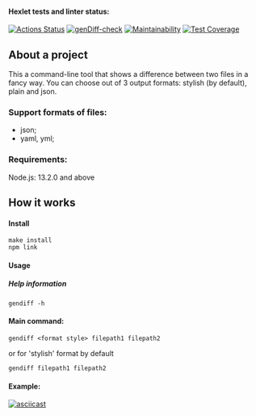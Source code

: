 #### Hexlet tests and linter status:

[![Actions Status](https://github.com/fairwind2k/backend-project-46/workflows/hexlet-check/badge.svg)](https://github.com/fairwind2k/backend-project-46/actions)   [![genDiff-check](https://github.com/fairwind2k/backend-project-46/actions/workflows/genDiff-check.yml/badge.svg)](https://github.com/fairwind2k/backend-project-46/actions)  [![Maintainability](https://api.codeclimate.com/v1/badges/eef05403244f66d8a0be/maintainability)](https://codeclimate.com/github/fairwind2k/backend-project-46/maintainability)  [![Test Coverage](https://api.codeclimate.com/v1/badges/eef05403244f66d8a0be/test_coverage)](https://codeclimate.com/github/fairwind2k/backend-project-46/test_coverage)


## About a project

This a command-line tool that shows a difference between two files in a fancy way. You can choose out of 3 output formats: stylish (by default), plain and json.

### Support formats of files:
- json;
- yaml, yml;

### Requirements:
Node.js: 13.2.0 and above

## How it works

#### Install

```
make install
npm link
```

#### Usage

##### Help information
```
gendiff -h
```

#### Main command:

```
gendiff <format style> filepath1 filepath2

```
or for 'stylish' format by default
```
gendiff filepath1 filepath2

```
#### Example:
[![asciicast](https://asciinema.org/a/I4bKVkkfpZsIphee5L5B8U8lg.svg)](https://asciinema.org/a/I4bKVkkfpZsIphee5L5B8U8lg)